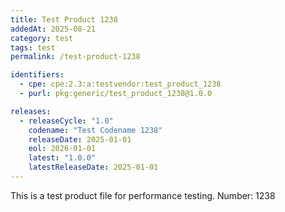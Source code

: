 ```yaml
---
title: Test Product 1238
addedAt: 2025-08-21
category: test
tags: test
permalink: /test-product-1238

identifiers:
  - cpe: cpe:2.3:a:testvendor:test_product_1238
  - purl: pkg:generic/test_product_1238@1.0.0

releases:
  - releaseCycle: "1.0"
    codename: "Test Codename 1238"
    releaseDate: 2025-01-01
    eol: 2026-01-01
    latest: "1.0.0"
    latestReleaseDate: 2025-01-01
---
```


This is a test product file for performance testing. Number: 1238

